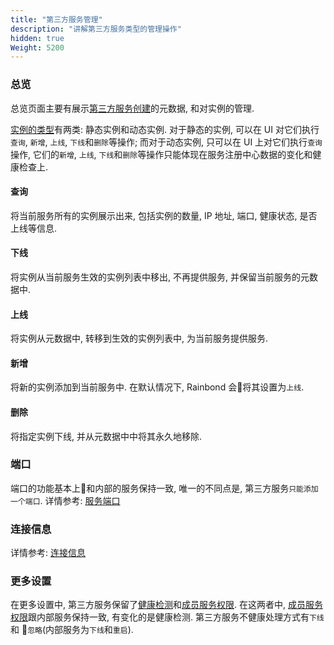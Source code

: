```yaml
---
title: "第三方服务管理"
description: "讲解第三方服务类型的管理操作"
hidden: true
Weight: 5200
---
```


### 总览

总览页面主要有展示[第三方服务创建](/user-manual/app-creation/thirdparty-service/thirdparty-create/)的元数据, 和对实例的管理.

[实例的类型](/user-manual/app-creation/thirdparty-service/thirdparty-design/#第三方服务分类)有两类: 静态实例和动态实例. 对于静态的实例, 可以在 UI 对它们执行`查询`, `新增`, `上线`, `下线`和`删除`等操作; 而对于动态实例, 只可以在 UI 上对它们执行`查询`操作, 它们的`新增`, `上线`, `下线`和`删除`等操作只能体现在服务注册中心数据的变化和健康检查上.

#### 查询

将当前服务所有的实例展示出来, 包括实例的数量,  IP 地址, 端口, 健康状态, 是否上线等信息.

#### 下线

将实例从当前服务生效的实例列表中移出, 不再提供服务, 并保留当前服务的元数据中.

#### 上线

将实例从元数据中, 转移到生效的实例列表中, 为当前服务提供服务.

#### 新增

将新的实例添加到当前服务中. 在默认情况下, Rainbond 会将其设置为`上线`.

#### 删除

将指定实例下线, 并从元数据中中将其永久地移除.

### 端口

端口的功能基本上和内部的服务保持一致, 唯一的不同点是, 第三方服务`只能添加一个端口`. 详情参考: [服务端口](/user-manual/app-service-manage/service-port-domain/)

### 连接信息

详情参考: [连接信息](/user-manual/app-service-manage/service-rely/#服务连接信息管理)

### 更多设置

在更多设置中, 第三方服务保留了[健康检测](/user-manual/app-service-manage/service-other-set/#健康检查)和[成员服务权限](/user-manual/app-service-manage/service-other-set/#成员服务权限). 在这两者中, [成员服务权限](/user-manual/app-service-manage/service-other-set/#成员服务权限)跟内部服务保持一致, 有变化的是健康检测. 第三方服务不健康处理方式有`下线` 和 `忽略`(内部服务为`下线`和`重启`).